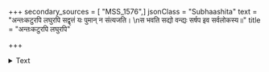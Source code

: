 +++
secondary_sources = [ "MSS_1576",]
jsonClass = "Subhaashita"
text = "अन्तःकटुरपि लघुरपि सद्वृत्तं यः पुमान् न संत्यजति।  \nस भवति सद्यो वन्द्यः सर्षप इव सर्वलोकस्य॥"
title = "अन्तःकटुरपि लघुरपि"

+++

<details><summary>Text</summary>

अन्तःकटुरपि लघुरपि सद्वृत्तं यः पुमान् न संत्यजति।  
स भवति सद्यो वन्द्यः सर्षप इव सर्वलोकस्य॥
</details>
